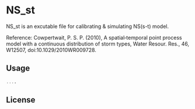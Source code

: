 # NS_st

NS_st is an excutable file for calibrating & simulating NS(s-t) model.
<p>Reference: Cowpertwait, P. S. P. (2010), A spatial‐temporal point process model with a continuous distribution of storm types, Water Resour. Res., 46, W12507, doi:10.1029/2010WR009728.</p>

## Usage

```matlab
....
```

## License
